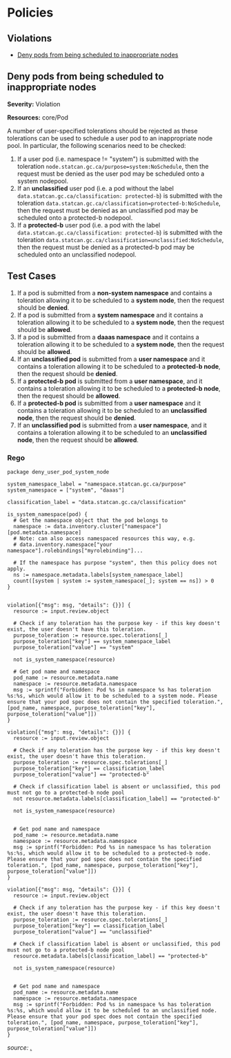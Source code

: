 # Policies

## Violations

* [Deny pods from being scheduled to inappropriate nodes](#deny-pods-from-being-scheduled-to-inappropriate-nodes)

## Deny pods from being scheduled to inappropriate nodes

**Severity:** Violation

**Resources:** core/Pod

A number of user-specified tolerations should be rejected as these
tolerations can be used to schedule a user pod to an inappropriate node pool.
In particular, the following scenarios need to be checked:
1. If a user pod (i.e. namespace != "system") is submitted with the toleration
`node.statcan.gc.ca/purpose=system:NoSchedule`, then the request must be denied
as the user pod may be scheduled onto a system nodepool.
2. If an **unclassified** user pod (i.e. a pod without the label `data.statcan.gc.ca/classification: protected-b`)
is submitted with the toleration `data.statcan.gc.ca/classification=protected-b:NoSchedule`, then the
request must be denied as an unclassified pod may be scheduled onto a protected-b nodepool.
3. If a **protected-b** user pod (i.e. a pod with the label `data.statcan.gc.ca/classification: protected-b`)
is submitted with the toleration `data.statcan.gc.ca/classification=unclassified:NoSchedule`, then the
request must be denied as a protected-b pod may be scheduled onto an unclassified nodepool.

## Test Cases
1. If a pod is submitted from a **non-system namespace** and contains a toleration
allowing it to be scheduled to a **system node**, then the request should be **denied**.
2. If a pod is submitted from a **system namespace** and it contains a toleration
allowing it to be scheduled to a **system node**, then the request should be **allowed**.
3. If a pod is submitted from a **daaas namespace** and it contains a toleration
allowing it to be scheduled to a **system node**, then the request should be **allowed**.
4. If an **unclassified pod** is submitted from a **user namespace** and it contains a toleration
allowing it to be scheduled to a **protected-b node**, then the request should be **denied**.
5. If a **protected-b pod** is submitted from a **user namespace**, and it contains a toleration
allowing it to be scheduled to a **protected-b node**, then the request should be **allowed**.
6. If a **protected-b pod** is submitted from a **user namespace** and it contains a toleration
allowing it to be scheduled to an **unclassified node**, then the request should be **denied**.
7. If an **unclassified pod** is submitted from a **user namespace**, and it contains a toleration
allowing it to be scheduled to an **unclassified node**, then the request should be **allowed**.

### Rego

```rego
package deny_user_pod_system_node

system_namespace_label = "namespace.statcan.gc.ca/purpose"
system_namespace = ["system", "daaas"]

classification_label = "data.statcan.gc.ca/classification"

is_system_namespace(pod) {
  # Get the namespace object that the pod belongs to
  namespace := data.inventory.cluster["namespace"][pod.metadata.namespace]
  # Note: can also access namespaced resources this way, e.g.
  # data.inventory.namespace["your namespace"].rolebindings["myrolebinding"]...

  # If the namespace has purpose "system", then this policy does not apply.
  ns := namespace.metadata.labels[system_namespace_label]
  count([system | system := system_namespace[_]; system == ns]) > 0
}


violation[{"msg": msg, "details": {}}] {
  resource := input.review.object

  # Check if any toleration has the purpose key - if this key doesn't exist, the user doesn't have this toleration.
  purpose_toleration := resource.spec.tolerations[_]
  purpose_toleration["key"] == system_namespace_label
  purpose_toleration["value"] == "system"

  not is_system_namespace(resource)

  # Get pod name and namespace
  pod_name := resource.metadata.name
  namespace := resource.metadata.namespace
  msg := sprintf("Forbidden: Pod %s in namespace %s has toleration %s:%s, which would allow it to be scheduled to a system node. Please ensure that your pod spec does not contain the specified toleration.", [pod_name, namespace, purpose_toleration["key"], purpose_toleration["value"]])
}

violation[{"msg": msg, "details": {}}] {
  resource := input.review.object

  # Check if any toleration has the purpose key - if this key doesn't exist, the user doesn't have this toleration.
  purpose_toleration := resource.spec.tolerations[_]
  purpose_toleration["key"] == classification_label
  purpose_toleration["value"] == "protected-b"

  # Check if classification label is absent or unclassified, this pod must not go to a protected-b node pool
  not resource.metadata.labels[classification_label] == "protected-b"

  not is_system_namespace(resource)


  # Get pod name and namespace
  pod_name := resource.metadata.name
  namespace := resource.metadata.namespace
  msg := sprintf("Forbidden: Pod %s in namespace %s has toleration %s:%s, which would allow it to be scheduled to a protected-b node. Please ensure that your pod spec does not contain the specified toleration.", [pod_name, namespace, purpose_toleration["key"], purpose_toleration["value"]])
}

violation[{"msg": msg, "details": {}}] {
  resource := input.review.object

  # Check if any toleration has the purpose key - if this key doesn't exist, the user doesn't have this toleration.
  purpose_toleration := resource.spec.tolerations[_]
  purpose_toleration["key"] == classification_label
  purpose_toleration["value"] == "unclassified"

  # Check if classification label is absent or unclassified, this pod must not go to a protected-b node pool
  resource.metadata.labels[classification_label] == "protected-b"

  not is_system_namespace(resource)


  # Get pod name and namespace
  pod_name := resource.metadata.name
  namespace := resource.metadata.namespace
  msg := sprintf("Forbidden: Pod %s in namespace %s has toleration %s:%s, which would allow it to be scheduled to an unclassified node. Please ensure that your pod spec does not contain the specified toleration.", [pod_name, namespace, purpose_toleration["key"], purpose_toleration["value"]])
}
```

_source: [.](.)_
